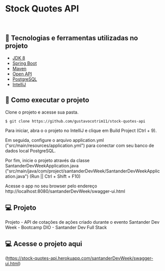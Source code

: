 # Stock Quotes API

<br>

## 🧪 Tecnologias e ferramentas utilizadas no projeto

- [JDK 8](https://www.oracle.com/br/java/technologies/javase/javase-jdk8-downloads.html)
- [Spring Boot](https://spring.io/projects/spring-boot)
- [Maven](https://maven.apache.org/)
- [Open API](https://swagger.io/resources/open-api/)
- [PostgreSQL](https://www.postgresql.org/)
- [IntelliJ](https://www.jetbrains.com/pt-br/idea/)

## 🚀 Como executar o projeto

Clone o projeto e acesse sua pasta.

```bash
$ git clone https://github.com/gustavocotrim11/stock-quotes-api
```

Para iniciar, abra o o projeto no IntelliJ e clique em Build Project (Ctrl + 9).

Em seguida, configure o arquivo application.yml ("src/main/resources/application.yml") para conectar com seu banco de dados local PostgreSQL.

Por fim, inicie o projeto através da classe SantanderDevWeekApplication.java ("src/main/java/com/project/santanderDevWeek/SantanderDevWeekApplication.java") 
(Run || Ctrl + Shift + F10)

Acesse o app no seu browser pelo endereço http://localhost:8080/santanderDevWeek/swagger-ui.html

## 💻 Projeto

Projeto - API de cotações de ações criado durante o evento Santander Dev Week - Bootcamp DIO - Santander Dev Full Stack

## 💻 Acesse o projeto aqui

(https://stock-quotes-api.herokuapp.com/santanderDevWeek/swagger-ui.html)
